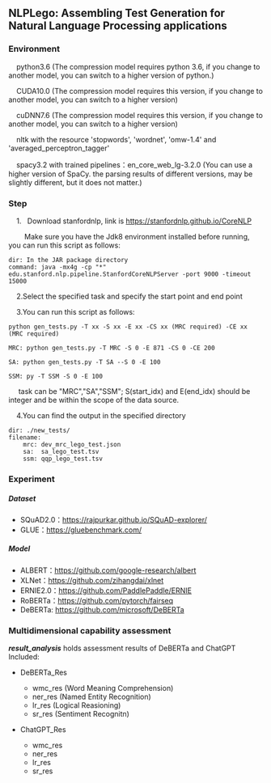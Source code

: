 ## NLPLego: Assembling Test Generation for Natural Language Processing applications

### Environment

    python3.6 (The compression model requires python 3.6, if you change to another model, you can switch to a higher version of python.)

    CUDA10.0 (The compression model requires this version, if you change to another model, you can switch to a higher version)

    cuDNN7.6 (The compression model requires this version, if you change to another model, you can switch to a higher version)

    nltk with the resource 'stopwords', 'wordnet', 'omw-1.4' and 'averaged_perceptron_tagger'

    spacy3.2 with trained pipelines：en_core_web_lg-3.2.0 (You can use a higher version of SpaCy. the parsing results of different versions, may be slightly different, but it does not matter.)


### Step

    1.   Download stanfordnlp, link is https://stanfordnlp.github.io/CoreNLP

        Make sure you have the Jdk8 environment installed before running, you can run this script as follows:

```
dir: In the JAR package directory
command: java -mx4g -cp "*" edu.stanford.nlp.pipeline.StanfordCoreNLPServer -port 9000 -timeout 15000
```

    2.Select the specified task and specify the start point and end point

    3.You can run this script as follows:

```
python gen_tests.py -T xx -S xx -E xx -CS xx (MRC required) -CE xx (MRC required)

MRC: python gen_tests.py -T MRC -S 0 -E 871 -CS 0 -CE 200 

SA: python gen_tests.py -T SA --S 0 -E 100

SSM: py -T SSM -S 0 -E 100
```

     task can be "MRC","SA","SSM"; S(start_idx) and E(end_idx) should be integer and be within the scope of the data source.

    4.You can find the output in the specified directory

```
dir: ./new_tests/
filename: 
    mrc: dev_mrc_lego_test.json
    sa:  sa_lego_test.tsv
    ssm: qqp_lego_test.tsv
```

### Experiment

##### Dataset
- SQuAD2.0：https://rajpurkar.github.io/SQuAD-explorer/
- GLUE：https://gluebenchmark.com/

##### Model
- ALBERT：https://github.com/google-research/albert
- XLNet：https://github.com/zihangdai/xlnet
- ERNIE2.0：https://github.com/PaddlePaddle/ERNIE
- RoBERTa：https://github.com/pytorch/fairseq
- DeBERTa: https://github.com/microsoft/DeBERTa


### Multidimensional capability assessment

***result_analysis*** holds assessment results of DeBERTa and ChatGPT
Included:

- DeBERTa_Res
	- wmc_res (Word Meaning Comprehension)
	- ner_res (Named Entity Recognition)
	- lr_res (Logical Reasioning)
	- sr_res (Sentiment Recognitn)

- ChatGPT_Res
	- wmc_res
	- ner_res
	- lr_res
	- sr_res
